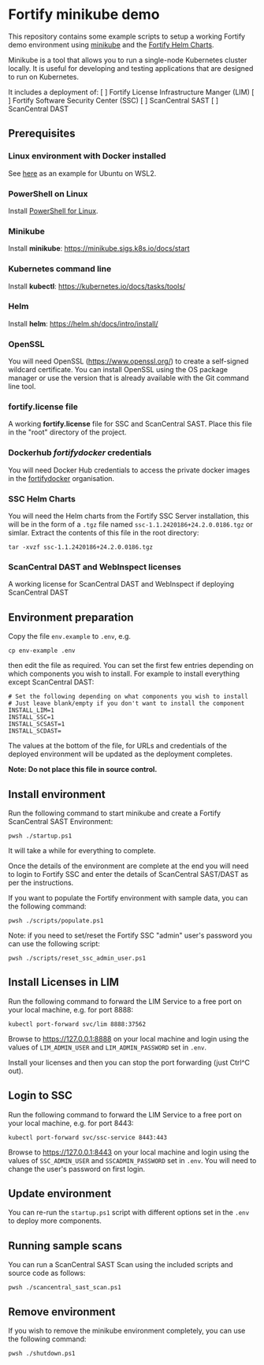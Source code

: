 # Fortify minikube demo

This repository contains some example scripts to setup a working Fortify demo environment using [minikube](https://minikube.sigs.k8s.io/docs/)
and the [Fortify Helm Charts](https://github.com/fortify/helm3-charts). 

Minikube is a tool that allows you to run a single-node Kubernetes cluster locally. 
It is useful for developing and testing applications that are designed to run on Kubernetes.

It includes a deployment of:
 [ ] Fortify License Infrastructure Manger (LIM)
 [ ] Fortify Software Security Center (SSC)
 [ ] ScanCentral SAST
 [ ] ScanCentral DAST

## Prerequisites

### Linux environment with Docker installed

See [here](https://gist.github.com/wholroyd/748e09ca0b78897750791172b2abb051) as an example for Ubuntu on WSL2.

### PowerShell on Linux

Install [PowerShell for Linux](https://learn.microsoft.com/en-us/powershell/scripting/install/installing-powershell-on-linux?view=powershell-7.4).

### Minikube

Install **minikube**: https://minikube.sigs.k8s.io/docs/start

### Kubernetes command line

Install **kubectl**: https://kubernetes.io/docs/tasks/tools/

### Helm

Install **helm**: https://helm.sh/docs/intro/install/

### OpenSSL

You will need OpenSSL (https://www.openssl.org/) to create a self-signed wildcard certificate. You can install OpenSSL 
using the OS package manager or use the version that is already available with the Git command line tool.

### fortify.license file

A working **fortify.license** file for SSC and ScanCentral SAST.
Place this file in the "root" directory of the project.

### Dockerhub ***fortifydocker*** credentials

You will need Docker Hub credentials to access the private docker images in the [fortifydocker](https://hub.docker.com/u/fortifydocker) organisation.

### SSC Helm Charts

You will need the Helm charts from the Fortify SSC Server installation, this will be in the form of a `.tgz` file named
`ssc-1.1.2420186+24.2.0.0186.tgz` or simlar. Extract the contents of this file in the root directory:

```
tar -xvzf ssc-1.1.2420186+24.2.0.0186.tgz
```

### ScanCentral DAST and WebInspect licenses

A working license for ScanCentral DAST and WebInspect if deploying ScanCentral DAST 

## Environment preparation

Copy the file `env.example` to `.env`, e.g.

```
cp env-example .env
```

then edit the file as required. You can set the first few entries depending on which components
you wish to install. For example to install everything except ScanCentral DAST:

```
# Set the following depending on what components you wish to install
# Just leave blank/empty if you don't want to install the component
INSTALL_LIM=1
INSTALL_SSC=1
INSTALL_SCSAST=1
INSTALL_SCDAST=
```

The values at the bottom of the file, for URLs and credentials of the deployed environment
will be updated as the deployment completes.

**Note: Do not place this file in source control.**


## Install environment

Run the following command to start minikube and create a Fortify ScanCentral SAST Environment:

```aidl
pwsh ./startup.ps1
```

It will take a while for everything to complete. 

Once the details of the environment are complete at the end you will need to login to Fortify
SSC and enter the details of ScanCentral SAST/DAST as per the instructions.

If you want to populate the Fortify environment with sample data, you can the following command:

```aidl
pwsh ./scripts/populate.ps1
```

Note: if you need to set/reset the Fortify SSC "admin" user's password you can use the following script:

```aidl
pwsh ./scripts/reset_ssc_admin_user.ps1
```

## Install Licenses in LIM

Run the following command to forward the LIM Service to a free port on your local machine, e.g. for port 8888:

```
kubectl port-forward svc/lim 8888:37562
```

Browse to https://127.0.0.1:8888 on your local machine and login using the values of `LIM_ADMIN_USER` and
`LIM_ADMIN_PASSWORD` set in `.env`.

Install your licenses and then you can stop the port forwarding (just Ctrl^C out).

## Login to SSC

Run the following command to forward the LIM Service to a free port on your local machine, e.g. for port 8443:

```
kubectl port-forward svc/ssc-service 8443:443
```

Browse to https://127.0.0.1:8443 on your local machine and login using the values of `SSC_ADMIN_USER` and
`SSCADMIN_PASSWORD` set in `.env`. You will need to change the user's password on first login.

## Update environment

You can re-run the `startup.ps1` script with different options set in the `.env` to deploy more components.

## Running sample scans

You can run a ScanCentral SAST Scan using the included scripts and source code as follows:

```aidl
pwsh ./scancentral_sast_scan.ps1
```

## Remove environment

If you wish to remove the minikube environment completely, you can use the following command:

```aidl
pwsh ./shutdown.ps1
```

